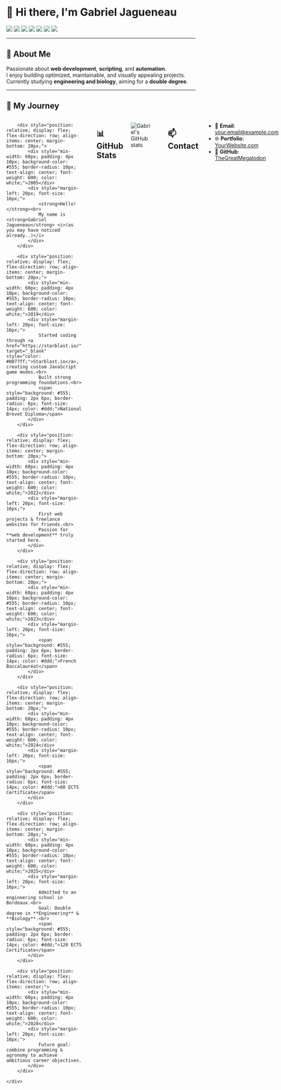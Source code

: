 # 👋 Hi there, I'm Gabriel Jagueneau

<p align="left">
  <!-- Languages -->
  <img src="https://img.shields.io/badge/JavaScript-F7DF1E?style=for-the-badge&logo=javascript&logoColor=black" />
  <img src="https://img.shields.io/badge/HTML5-E34F26?style=for-the-badge&logo=html5&logoColor=white" />
  <img src="https://img.shields.io/badge/CSS3-1572B6?style=for-the-badge&logo=css3&logoColor=white" />
  <img src="https://img.shields.io/badge/SCSS-CC6699?style=for-the-badge&logo=sass&logoColor=white" />
  <img src="https://img.shields.io/badge/Python-3776AB?style=for-the-badge&logo=python&logoColor=white" />
  
  <!-- Tools -->
  <img src="https://img.shields.io/badge/Git-F05032?style=for-the-badge&logo=git&logoColor=white" />
  <img src="https://img.shields.io/badge/Bash-4EAA25?style=for-the-badge&logo=gnubash&logoColor=white" />
</p>

---

## 🚀 About Me
Passionate about **web development**, **scripting**, and **automation**.  
I enjoy building optimized, maintainable, and visually appealing projects.  
Currently studying **engineering and biology**, aiming for a **double degree**.

---

## 📜 My Journey

<div style="display: flex; flex-direction: row; gap: 20px;">
    <div style="display: flex; flex-direction: column; justify-content: space-between;">

        <div style="position: relative; display: flex; flex-direction: row; align-items: center; margin-bottom: 20px;">
            <div style="min-width: 60px; padding: 4px 10px; background-color: #555; border-radius: 10px; text-align: center; font-weight: 600; color: white;">2005</div>
            <div style="margin-left: 20px; font-size: 16px;">
                <strong>Hello!</strong><br>
                My name is <strong>Gabriel Jagueneau</strong> <i>(as you may have noticed already..)</i>
            </div>
        </div>

        <div style="position: relative; display: flex; flex-direction: row; align-items: center; margin-bottom: 20px;">
            <div style="min-width: 60px; padding: 4px 10px; background-color: #555; border-radius: 10px; text-align: center; font-weight: 600; color: white;">2019</div>
            <div style="margin-left: 20px; font-size: 16px;">
                Started coding through <a href="https://starblast.io/" target="_blank" style="color: #0077ff;">Starblast.io</a>, creating custom JavaScript game modes.<br>
                Built strong programming foundations.<br>
                <span style="background: #555; padding: 2px 6px; border-radius: 6px; font-size: 14px; color: #ddd;">National Brevet Diploma</span>
            </div>
        </div>

        <div style="position: relative; display: flex; flex-direction: row; align-items: center; margin-bottom: 20px;">
            <div style="min-width: 60px; padding: 4px 10px; background-color: #555; border-radius: 10px; text-align: center; font-weight: 600; color: white;">2022</div>
            <div style="margin-left: 20px; font-size: 16px;">
                First web projects & freelance websites for friends.<br>
                Passion for **web development** truly started here.
            </div>
        </div>

        <div style="position: relative; display: flex; flex-direction: row; align-items: center; margin-bottom: 20px;">
            <div style="min-width: 60px; padding: 4px 10px; background-color: #555; border-radius: 10px; text-align: center; font-weight: 600; color: white;">2023</div>
            <div style="margin-left: 20px; font-size: 16px;">
                <span style="background: #555; padding: 2px 6px; border-radius: 6px; font-size: 14px; color: #ddd;">French Baccalauréat</span>
            </div>
        </div>

        <div style="position: relative; display: flex; flex-direction: row; align-items: center; margin-bottom: 20px;">
            <div style="min-width: 60px; padding: 4px 10px; background-color: #555; border-radius: 10px; text-align: center; font-weight: 600; color: white;">2024</div>
            <div style="margin-left: 20px; font-size: 16px;">
                <span style="background: #555; padding: 2px 6px; border-radius: 6px; font-size: 14px; color: #ddd;">60 ECTS Certificate</span>
            </div>
        </div>

        <div style="position: relative; display: flex; flex-direction: row; align-items: center; margin-bottom: 20px;">
            <div style="min-width: 60px; padding: 4px 10px; background-color: #555; border-radius: 10px; text-align: center; font-weight: 600; color: white;">2025</div>
            <div style="margin-left: 20px; font-size: 16px;">
                Admitted to an engineering school in Bordeaux.<br>
                Goal: Double degree in **Engineering** & **Biology**.<br>
                <span style="background: #555; padding: 2px 6px; border-radius: 6px; font-size: 14px; color: #ddd;">120 ECTS Certificate</span>
            </div>
        </div>

        <div style="position: relative; display: flex; flex-direction: row; align-items: center;">
            <div style="min-width: 60px; padding: 4px 10px; background-color: #555; border-radius: 10px; text-align: center; font-weight: 600; color: white;">2028</div>
            <div style="margin-left: 20px; font-size: 16px;">
                Future goal: combine programming & agronomy to achieve ambitious career objectives.
            </div>
        </div>

    </div>
</div>

---

## 📊 GitHub Stats
![Gabriel's GitHub stats](https://github-readme-stats.vercel.app/api?username=TheGreatMegalodon&show_icons=true&theme=radical)

---

## 📫 Contact
- 📧 **Email**: your.email@example.com  
- 🌐 **Portfolio**: [YourWebsite.com](https://yourwebsite.com)  
- 🐙 **GitHub**: [TheGreatMegalodon](https://github.com/TheGreatMegalodon)
